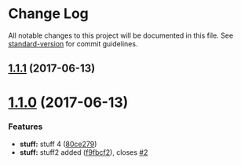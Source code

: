 # Change Log

All notable changes to this project will be documented in this file. See [standard-version](https://github.com/conventional-changelog/standard-version) for commit guidelines.

<a name="1.1.1"></a>
## [1.1.1](https://github.com/aherve/debug/compare/v1.1.0...v1.1.1) (2017-06-13)



<a name="1.1.0"></a>
# [1.1.0](https://github.com/aherve/debug/compare/0.0.2...1.1.0) (2017-06-13)


### Features

* **stuff:** stuff 4 ([80ce279](https://github.com/aherve/debug/commit/80ce279))
* **stuff:** stuff2 added ([f9fbcf2](https://github.com/aherve/debug/commit/f9fbcf2)), closes [#2](https://github.com/aherve/debug/issues/2)
